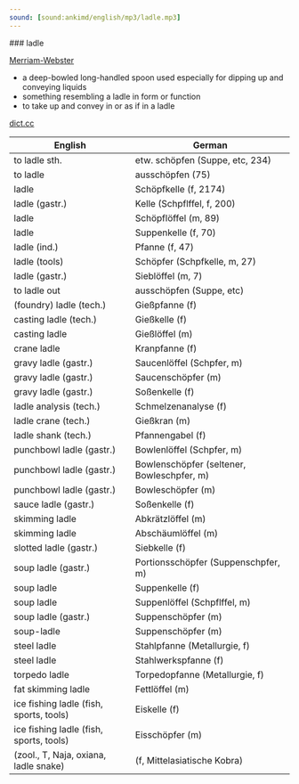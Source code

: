 ```yaml
---
sound: [sound:ankimd/english/mp3/ladle.mp3]
---
```


\### ladle

[Merriam-Webster](https://www.merriam-webster.com/dictionary/ladle)

- a deep-bowled long-handled spoon used especially for dipping up and conveying liquids
- something resembling a ladle in form or function
- to take up and convey in or as if in a ladle

[dict.cc](https://www.dict.cc/ladle)

| English        | German       |
| -------------- | ------------ |
| to ladle sth. | etw. schöpfen (Suppe, etc, 234) |
| to ladle | ausschöpfen (75) |
| ladle | Schöpfkelle (f, 2174) |
| ladle (gastr.) | Kelle (Schpflffel, f, 200) |
| ladle | Schöpflöffel (m, 89) |
| ladle | Suppenkelle (f, 70) |
| ladle (ind.) | Pfanne (f, 47) |
| ladle (tools) | Schöpfer (Schpfkelle, m, 27) |
| ladle (gastr.) | Sieblöffel (m, 7) |
| to ladle out | ausschöpfen (Suppe, etc) |
| (foundry) ladle (tech.) | Gießpfanne (f) |
| casting ladle (tech.) | Gießkelle (f) |
| casting ladle | Gießlöffel (m) |
| crane ladle | Kranpfanne (f) |
| gravy ladle (gastr.) | Saucenlöffel (Schpfer, m) |
| gravy ladle (gastr.) | Saucenschöpfer (m) |
| gravy ladle (gastr.) | Soßenkelle (f) |
| ladle analysis (tech.) | Schmelzenanalyse (f) |
| ladle crane (tech.) | Gießkran (m) |
| ladle shank (tech.) | Pfannengabel (f) |
| punchbowl ladle (gastr.) | Bowlenlöffel (Schpfer, m) |
| punchbowl ladle (gastr.) | Bowlenschöpfer (seltener, Bowleschpfer, m) |
| punchbowl ladle (gastr.) | Bowleschöpfer (m) |
| sauce ladle (gastr.) | Soßenkelle (f) |
| skimming ladle | Abkrätzlöffel (m) |
| skimming ladle | Abschäumlöffel (m) |
| slotted ladle (gastr.) | Siebkelle (f) |
| soup ladle (gastr.) | Portionsschöpfer (Suppenschpfer, m) |
| soup ladle | Suppenkelle (f) |
| soup ladle | Suppenlöffel (Schpflffel, m) |
| soup ladle (gastr.) | Suppenschöpfer (m) |
| soup-ladle | Suppenschöpfer (m) |
| steel ladle | Stahlpfanne (Metallurgie, f) |
| steel ladle | Stahlwerkspfanne (f) |
| torpedo ladle | Torpedopfanne (Metallurgie, f) |
| fat skimming ladle | Fettlöffel (m) |
| ice fishing ladle (fish, sports, tools) | Eiskelle (f) |
| ice fishing ladle (fish, sports, tools) | Eisschöpfer (m) |
|  (zool., T, Naja, oxiana, ladle snake) |  (f, Mittelasiatische Kobra) |
